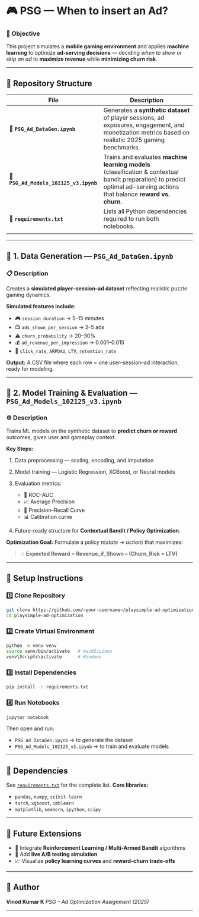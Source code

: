# 🎮 PSG — When to insert an Ad?

### 🧠 Objective

This project simulates a **mobile gaming environment** and applies **machine learning** to optimize **ad-serving decisions** — deciding *when to show or skip an ad* to **maximize revenue** while **minimizing churn risk**.

---

## 📁 Repository Structure

| File                                   | Description                                                                                                                                                                |
| -------------------------------------- | -------------------------------------------------------------------------------------------------------------------------------------------------------------------------- |
| 📘 **`PSG_Ad_DataGen.ipynb`**          | Generates a **synthetic dataset** of player sessions, ad exposures, engagement, and monetization metrics based on realistic 2025 gaming benchmarks.                        |
| 🤖 **`PSG_Ad_Models_102125_v3.ipynb`** | Trains and evaluates **machine learning models** (classification & contextual bandit preparation) to predict optimal ad-serving actions that balance **reward vs. churn**. |
| 📄 **`requirements.txt`**              | Lists all Python dependencies required to run both notebooks.                                                                                                              |
                                                                                                                            |

---

## 🧩 1. Data Generation — `PSG_Ad_DataGen.ipynb`

### 📋 Description

Creates a **simulated player–session–ad dataset** reflecting realistic puzzle gaming dynamics.

**Simulated features include:**

* 🎮 `session_duration` → 5–15 minutes
* 📺 `ads_shown_per_session` → 2–5 ads
* ⚠️ `churn_probability` → 20–30%
* 💰 `ad_revenue_per_impression` → $0.001–$0.015
* 🧮 `click_rate`, `ARPDAU`, `LTV`, `retention_rate`

**Output:**
A CSV file where each row = one user–session–ad interaction, ready for modeling.

---

## 🤖 2. Model Training & Evaluation — `PSG_Ad_Models_102125_v3.ipynb`

### ⚙️ Description

Trains ML models on the synthetic dataset to **predict churn or reward** outcomes, given user and gameplay context.

**Key Steps:**

1. Data preprocessing — scaling, encoding, and imputation
2. Model training — Logistic Regression, XGBoost, or Neural models
3. Evaluation metrics:

   * 🧾 ROC-AUC
   * 📈 Average Precision
   * 🎯 Precision–Recall Curve
   * 📊 Calibration curve
4. Future-ready structure for **Contextual Bandit / Policy Optimization**.

**Optimization Goal:**
Formulate a policy π(*state → action*) that maximizes:

> 💡 **Expected Reward = Revenue_if_Shown – (Churn_Risk × LTV)**

---

## 🧱 Setup Instructions

### 1️⃣ Clone Repository

```bash
git clone https://github.com/<your-username>/playsimple-ad-optimization.git
cd playsimple-ad-optimization
```

### 2️⃣ Create Virtual Environment

```bash
python -m venv venv
source venv/bin/activate   # macOS/Linux
venv\Scripts\activate      # Windows
```

### 3️⃣ Install Dependencies

```bash
pip install -r requirements.txt
```

### 4️⃣ Run Notebooks

```bash
jupyter notebook
```

Then open and run:

* `PSG_Ad_DataGen.ipynb` → to generate the dataset
* `PSG_Ad_Models_102125_v3.ipynb` → to train and evaluate models

---

## 🧾 Dependencies

See [`requirements.txt`](./requirements.txt) for the complete list.
**Core libraries:**

* `pandas`, `numpy`, `scikit-learn`
* `torch`, `xgboost`, `imblearn`
* `matplotlib`, `seaborn`, `ipython`, `scipy`

---

## 🚀 Future Extensions

* 🧠 Integrate **Reinforcement Learning / Multi-Armed Bandit** algorithms
* 🔁 Add **live A/B testing simulation**
* 📈 Visualize **policy learning curves** and **reward–churn trade-offs**

---

## 👤 Author

**Vinod Kumar K**
*PSG – Ad Optimization Assignment (2025)*


---
